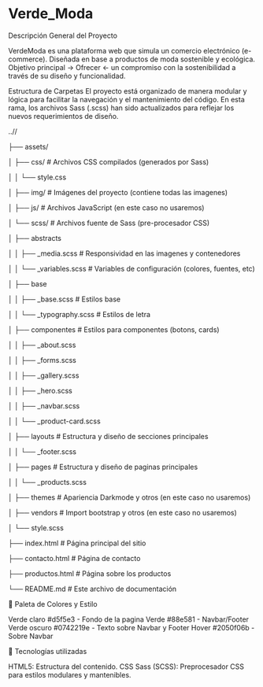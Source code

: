 # Verde_Moda

Descripción General del Proyecto

VerdeModa es una plataforma web que simula un comercio electrónico (e-commerce).
Diseñada en base a productos de moda sostenible y ecológica. 
Objetivo principal -> Ofrecer <- un compromiso con la sostenibilidad a través de su diseño y funcionalidad.

Estructura de Carpetas
El proyecto está organizado de manera modular y lógica para facilitar la navegación y el mantenimiento del código. En esta rama, los archivos Sass (.scss) han sido actualizados para reflejar los nuevos requerimientos de diseño.

..//

├── assets/

│   ├── css/              # Archivos CSS compilados (generados por Sass)

│   │   └── style.css

│   ├── img/              # Imágenes del proyecto (contiene todas las imagenes)

│   ├── js/               # Archivos JavaScript (en este caso no usaremos)

│   └── scss/             # Archivos fuente de Sass (pre-procesador CSS)

│       ├── abstracts     

│       │   ├── _media.scss         # Responsividad en las imagenes y contenedores

│       │   └── _variables.scss     # Variables de configuración (colores, fuentes, etc)

│       ├── base

│       │   ├── _base.scss          # Estilos base

│       │   └── _typography.scss    # Estilos de letra

│       ├── componentes             # Estilos para componentes (botons, cards)

│       │   ├── _about.scss 

│       │   ├── _forms.scss 

│       │   ├── _gallery.scss 

│       │   ├── _hero.scss 

│       │   ├── _navbar.scss 

│       │   └── _product-card.scss 

│       ├── layouts                 # Estructura y diseño de secciones principales

│       │   └── _footer.scss

│       ├── pages                   # Estructura y diseño de paginas principales

│       │   └── _products.scss

│       ├── themes                  # Apariencia Darkmode y otros (en este caso no usaremos)

│       ├── vendors                 # Import bootstrap y otros (en este caso no usaremos)

│       └── style.scss

├── index.html       # Página principal del sitio

├── contacto.html    # Página de contacto

├── productos.html   # Página sobre los productos

└── README.md        # Este archivo de documentación

🎨 Paleta de Colores y Estilo

Verde claro     #d5f5e3     - Fondo de la pagina
Verde           #88e581     - Navbar/Footer
Verde oscuro    #0742219e   - Texto sobre Navbar y Footer
Hover           #2050f06b   - Sobre Navbar

🧰 Tecnologías utilizadas 

HTML5: Estructura del contenido.
CSS
Sass (SCSS): Preprocesador CSS para estilos modulares y mantenibles.

